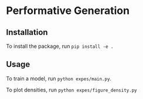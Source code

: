 # Performative Generation

## Installation
To install the package, run `pip install -e .`

## Usage
To train a model, run `python expes/main.py`.

To plot densities, run `python expes/figure_density.py`
